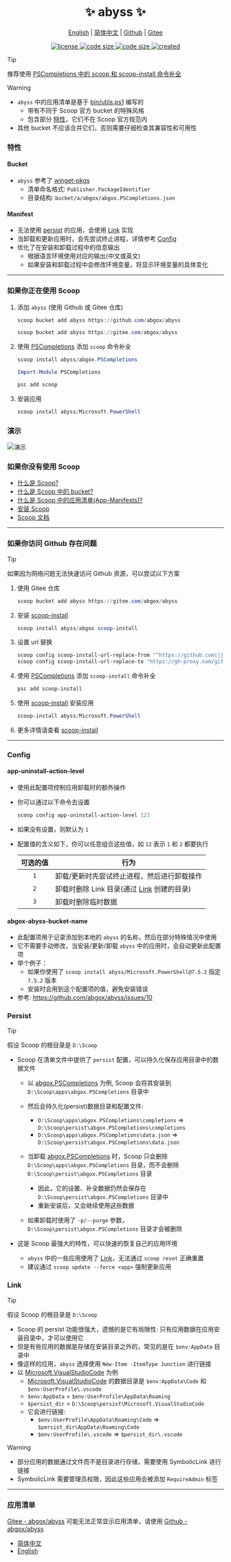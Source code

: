 <p align="center">
    <h1 align="center">✨ abyss ✨</h1>
</p>

<p align="center">
    <a href="readme.md">English</a> |
    <a href="readme-cn.md">简体中文</a> |
    <a href="https://github.com/abgox/abyss">Github</a> |
    <a href="https://gitee.com/abgox/abyss">Gitee</a>
</p>

<p align="center">
    <a href="https://github.com/abgox/abyss/blob/main/license">
        <img src="https://img.shields.io/github/license/abgox/abyss" alt="license" />
    </a>
    <a href="https://img.shields.io/github/languages/code-size/abgox/abyss.svg">
        <img src="https://img.shields.io/github/languages/code-size/abgox/abyss.svg" alt="code size" />
    </a>
    <a href="https://img.shields.io/github/repo-size/abgox/abyss.svg">
        <img src="https://img.shields.io/github/repo-size/abgox/abyss.svg" alt="code size" />
    </a>
    <a href="https://github.com/abgox/abyss">
        <img src="https://img.shields.io/github/created-at/abgox/abyss" alt="created" />
    </a>
</p>

> [!Tip]
>
> 推荐使用 [PSCompletions 中的 scoop 和 scoop-install 命令补全](https://gitee.com/abgox/PSCompletions)

> [!Warning]
>
> - `abyss` 中的应用清单是基于 [bin/utils.ps1](./bin/utils.ps1) 编写的
>   - 带有不同于 Scoop 官方 bucket 的特殊风格
>   - 包含部分 [特性](#特性)，它们不在 Scoop 官方规范内
> - 其他 bucket 不应该合并它们，否则需要仔细检查其兼容性和可用性

### 特性

#### Bucket

- `abyss` 参考了 [winget-pkgs](https://github.com/microsoft/winget-pkgs)
  - 清单命名格式: `Publisher.PackageIdentifier`
  - 目录结构: `bucket/a/abgox/abgox.PSCompletions.json`

#### Manifest

- 无法使用 [persist](#persist) 的应用，会使用 [Link](#link) 实现
- 当卸载和更新应用时，会先尝试终止进程，详情参考 [Config](#config)
- 优化了在安装和卸载过程中的信息输出
  - 根据语言环境使用对应的输出(中文或英文)
  - 如果安装和卸载过程中会修改环境变量，将显示环境变量的具体变化

---

### 如果你正在使用 Scoop

1. 添加 `abyss` (使用 Github 或 Gitee 仓库)

   ```powershell
   scoop bucket add abyss https://github.com/abgox/abyss
   ```

   ```powershell
   scoop bucket add abyss https://gitee.com/abgox/abyss
   ```

2. 使用 [PSCompletions](https://gitee.com/abgox/PSCompletions) 添加 `scoop` 命令补全

   ```powershell
   scoop install abyss/abgox.PSCompletions
   ```

   ```powershell
   Import-Module PSCompletions
   ```

   ```powershell
   psc add scoop
   ```

3. 安装应用

   ```powershell
   scoop install abyss/Microsoft.PowerShell
   ```

### 演示

![演示](https://abyss.abgox.com/demo-cn.gif)

### 如果你没有使用 Scoop

- [什么是 Scoop?](https://scoop.sh/)
- [什么是 Scoop 中的 bucket?](https://github.com/ScoopInstaller/Scoop/wiki/Buckets)
- [什么是 Scoop 中的应用清单(App-Manifests)?](https://github.com/ScoopInstaller/Scoop/wiki/App-Manifests)
- [安装 Scoop](https://github.com/ScoopInstaller/Install)
- [Scoop 文档](https://github.com/ScoopInstaller/Scoop/wiki)

---

### 如果你访问 Github 存在问题

> [!Tip]
>
> 如果因为网络问题无法快速访问 Github 资源，可以尝试以下方案

1. 使用 Gitee 仓库

   ```powershell
   scoop bucket add abyss https://gitee.com/abgox/abyss
   ```

2. 安装 [scoop-install](https://gitee.com/abgox/scoop-install)

   ```powershell
   scoop install abyss/abgox.scoop-install
   ```

3. 设置 url 替换

   ```powershell
   scoop config scoop-install-url-replace-from "^https://github.com|||^https://raw.githubusercontent.com"
   scoop config scoop-install-url-replace-to "https://gh-proxy.com/github.com|||https://gh-proxy.com/raw.githubusercontent.com"
   ```

4. 使用 [PSCompletions](https://github.com/abgox/PSCompletions) 添加 `scoop-install` 命令补全

   ```powershell
   psc add scoop-install
   ```

5. 使用 [scoop-install](https://gitee.com/abgox/scoop-install) 安装应用

   ```powershell
   scoop-install abyss/Microsoft.PowerShell
   ```

6. 更多详情请查看 [scoop-install](https://gitee.com/abgox/scoop-install)

---

### Config

#### app-uninstall-action-level

- 使用此配置项控制应用卸载时的额外操作
- 你可以通过以下命令去设置

  ```powershell
  scoop config app-uninstall-action-level 123
  ```

- 如果没有设置，则默认为 `1`

- 配置值的含义如下，你可以任意组合这些值，如 `12` 表示 `1` 和 `2` 都要执行

  | 可选的值 | 行为                                                |
  | :------: | --------------------------------------------------- |
  |   `1`    | 卸载/更新时先尝试终止进程，然后进行卸载操作         |
  |   `2`    | 卸载时删除 Link 目录(通过 [Link](#link) 创建的目录) |
  |   `3`    | 卸载时删除临时数据                                  |

#### abgox-abyss-bucket-name

- 此配置项用于记录添加到本地的 `abyss` 的名称，然后在部分特殊情况中使用
- 它不需要手动修改，当安装/更新/卸载 `abyss` 中的应用时，会自动更新此配置项
- 举个例子：
  - 如果你使用了 `scoop install abyss/Microsoft.PowerShell@7.5.2` 指定 `7.5.2` 版本
  - 安装时会用到这个配置项的值，避免安装错误
- 参考: https://github.com/abgox/abyss/issues/10

### Persist

> [!Tip]
>
> 假设 Scoop 的根目录是 `D:\Scoop`

- Scoop 在清单文件中提供了 `persist` 配置，可以持久化保存应用目录中的数据文件

  - 以 [abgox.PSCompletions](./bucket/a/abgox/abgox.PSCompletions.json) 为例, Scoop 会将其安装到 `D:\Scoop\apps\abgox.PSCompletions` 目录中
  - 然后会持久化(persist)数据目录和配置文件:

    - `D:\Scoop\apps\abgox.PSCompletions\completions` => `D:\Scoop\persist\abgox.PSCompletions\completions`
    - `D:\Scoop\apps\abgox.PSCompletions\data.json` => `D:\Scoop\persist\abgox.PSCompletions\data.json`

  - 当卸载 [abgox.PSCompletions](./bucket/a/abgox/abgox.PSCompletions.json) 时，Scoop 只会删除 `D:\Scoop\apps\abgox.PSCompletions` 目录，而不会删除 `D:\Scoop\persist\abgox.PSCompletions` 目录
    - 因此，它的设置、补全数据仍然会保存在 `D:\Scoop\persist\abgox.PSCompletions` 目录中
    - 重新安装后，又会继续使用这些数据
  - 如果卸载时使用了 `-p/--purge` 参数，`D:\Scoop\persist\abgox.PSCompletions` 目录才会被删除

- 这是 Scoop 最强大的特性，可以快速的恢复自己的应用环境
  - `abyss` 中的一些应用使用了 [Link](#link)，无法通过 `scoop reset` 正确重置
  - 建议通过 `scoop update --force <app>` 强制更新应用

### Link

> [!Tip]
>
> 假设 Scoop 的根目录是 `D:\Scoop`

- Scoop 的 persist 功能很强大，遗憾的是它有局限性: 只有应用数据在应用安装目录中，才可以使用它
- 但是有些应用的数据是存储在安装目录之外的，常见的是在 `$env:AppData` 目录中
- 像这样的应用，`abyss` 选择使用 `New-Item -ItemType Junction` 进行链接
- 以 [Microsoft.VisualStudioCode](./bucket/m/Microsoft/Microsoft.VisualStudioCode.json) 为例
  - [Microsoft.VisualStudioCode](./bucket/m/Microsoft/Microsoft.VisualStudioCode.json) 的数据目录是 `$env:AppData\Code` 和 `$env:UserProfile\.vscode`
  - `$env:AppData` = `$env:UserProfile\AppData\Roaming`
  - `$persist_dir` = `D:\Scoop\persist\Microsoft.VisualStudioCode`
  - 它会进行链接:
    - `$env:UserProfile\AppData\Roaming\Code` => `$persist_dir\AppData\Roaming\Code`
    - `$env:UserProfile\.vscode` => `$persist_dir\.vscode`

> [!Warning]
>
> - 部分应用的数据通过文件而不是目录进行存储，需要使用 SymbolicLink 进行链接
> - SymbolicLink 需要管理员权限，因此这些应用会被添加 `RequireAdmin` 标签

---

### 应用清单

[Gitee - abgox/abyss](https://gitee.com/abgox/abyss) 可能无法正常显示应用清单，请使用 [Github - abgox/abyss](https://github.com/abgox/abyss)

- [简体中文](./app-list-cn.md)
- [English](./app-list.md)
